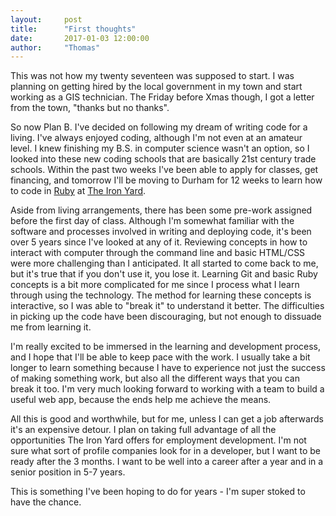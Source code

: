 ```yaml
---
layout:     post
title:      "First thoughts"
date:       2017-01-03 12:00:00
author:     "Thomas"
---
```


This was not how my twenty seventeen was supposed to start. I was planning on getting hired by the local government in my town and start working as a GIS technician. The Friday before Xmas though, I got a letter from the town, "thanks but no thanks".

So now Plan B. I've decided on following my dream of writing code for a living. I've always enjoyed coding, although I'm not even at an amateur level. I knew finishing my B.S. in computer science wasn't an option, so I looked into these new coding schools that are basically 21st century trade schools. Within the past two weeks I've been able to apply for classes, get financing, and tomorrow I'll be moving to Durham for 12 weeks to learn how to code in [Ruby](https://www.ruby-lang.org/en/) at [The Iron Yard](https://www.theironyard.com/locations/durham.html).

Aside from living arrangements, there has been some pre-work assigned before the first day of class. Although I'm somewhat familiar with the software and processes involved in writing and deploying code, it's been over 5 years since I've looked at any of it. Reviewing concepts in how to interact with computer through the command line and basic HTML/CSS were more challenging than I anticipated. It all started to come back to me, but it's true that if you don't use it, you lose it. Learning Git and basic Ruby concepts is a bit more complicated for me since I process what I learn through using the technology. The method for learning these concepts is interactive, so I was able to "break it" to understand it better. The difficulties in picking up the code have been discouraging, but not enough to dissuade me from learning it.

I'm really excited to be immersed in the learning and development process, and I hope that I'll be able to keep pace with the work. I usually take a bit longer to learn something because I have to experience not just the success of making something work, but also all the different ways that you can break  it too. I'm very much looking forward to working with a team to build a useful web app, because the ends help me achieve the means.

All this is good and worthwhile, but for me, unless I can get a job afterwards it's an expensive detour. I plan on taking full advantage of all the opportunities The Iron Yard offers for employment development. I'm not sure what sort of profile companies look for in a developer, but I want to be ready after the 3 months. I want to be well into a career after a year and in a senior position in 5-7 years.

This is something I've been hoping to do for years - I'm super stoked to have the chance.
